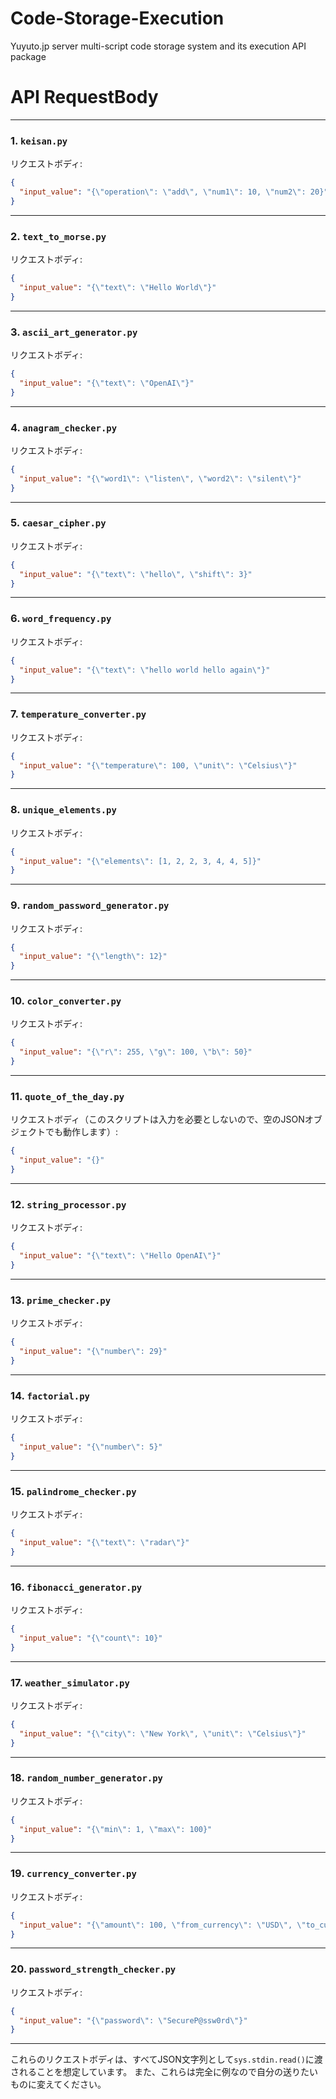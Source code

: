 # Code-Storage-Execution
Yuyuto.jp server multi-script code storage system and its execution API package

# API RequestBody

---

### 1. `keisan.py`  
リクエストボディ:
```json
{
  "input_value": "{\"operation\": \"add\", \"num1\": 10, \"num2\": 20}"
}
```

---

### 2. `text_to_morse.py`  
リクエストボディ:
```json
{
  "input_value": "{\"text\": \"Hello World\"}"
}
```

---

### 3. `ascii_art_generator.py`  
リクエストボディ:
```json
{
  "input_value": "{\"text\": \"OpenAI\"}"
}
```

---

### 4. `anagram_checker.py`  
リクエストボディ:
```json
{
  "input_value": "{\"word1\": \"listen\", \"word2\": \"silent\"}"
}
```

---

### 5. `caesar_cipher.py`  
リクエストボディ:
```json
{
  "input_value": "{\"text\": \"hello\", \"shift\": 3}"
}
```

---

### 6. `word_frequency.py`  
リクエストボディ:
```json
{
  "input_value": "{\"text\": \"hello world hello again\"}"
}
```

---

### 7. `temperature_converter.py`  
リクエストボディ:
```json
{
  "input_value": "{\"temperature\": 100, \"unit\": \"Celsius\"}"
}
```

---

### 8. `unique_elements.py`  
リクエストボディ:
```json
{
  "input_value": "{\"elements\": [1, 2, 2, 3, 4, 4, 5]}"
}
```

---

### 9. `random_password_generator.py`  
リクエストボディ:
```json
{
  "input_value": "{\"length\": 12}"
}
```

---

### 10. `color_converter.py`  
リクエストボディ:
```json
{
  "input_value": "{\"r\": 255, \"g\": 100, \"b\": 50}"
}
```

---

### 11. `quote_of_the_day.py`  
リクエストボディ（このスクリプトは入力を必要としないので、空のJSONオブジェクトでも動作します）:
```json
{
  "input_value": "{}"
}
```

---

### 12. `string_processor.py`  
リクエストボディ:
```json
{
  "input_value": "{\"text\": \"Hello OpenAI\"}"
}
```

---

### 13. `prime_checker.py`  
リクエストボディ:
```json
{
  "input_value": "{\"number\": 29}"
}
```

---

### 14. `factorial.py`  
リクエストボディ:
```json
{
  "input_value": "{\"number\": 5}"
}
```

---

### 15. `palindrome_checker.py`  
リクエストボディ:
```json
{
  "input_value": "{\"text\": \"radar\"}"
}
```

---

### 16. `fibonacci_generator.py`  
リクエストボディ:
```json
{
  "input_value": "{\"count\": 10}"
}
```

---

### 17. `weather_simulator.py`  
リクエストボディ:
```json
{
  "input_value": "{\"city\": \"New York\", \"unit\": \"Celsius\"}"
}
```

---

### 18. `random_number_generator.py`  
リクエストボディ:
```json
{
  "input_value": "{\"min\": 1, \"max\": 100}"
}
```

---

### 19. `currency_converter.py`  
リクエストボディ:
```json
{
  "input_value": "{\"amount\": 100, \"from_currency\": \"USD\", \"to_currency\": \"JPY\"}"
}
```

---

### 20. `password_strength_checker.py`  
リクエストボディ:
```json
{
  "input_value": "{\"password\": \"SecureP@ssw0rd\"}"
}
```

---

これらのリクエストボディは、すべてJSON文字列として`sys.stdin.read()`に渡されることを想定しています。
また、これらは完全に例なので自分の送りたいものに変えてください。
